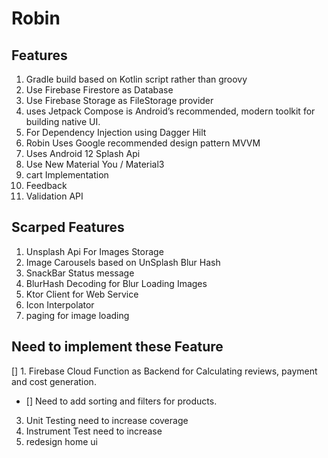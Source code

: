 # Robin
## Features
1. Gradle build based on Kotlin script rather than groovy
2. Use Firebase Firestore as Database 
3. Use Firebase Storage as FileStorage provider
4. uses Jetpack Compose is Android’s recommended, modern toolkit for building native UI.
5. For Dependency Injection using Dagger Hilt
6. Robin Uses Google recommended design pattern MVVM
7. Uses Android 12 Splash Api
9. Use New Material You / Material3
10. cart Implementation
11.  Feedback
12. Validation API

## Scarped Features
1. Unsplash Api For Images Storage
2. Image Carousels based on UnSplash Blur Hash
3. SnackBar Status message
4. BlurHash Decoding for Blur Loading Images
5. Ktor Client for Web Service 
6. Icon Interpolator
7. paging for image loading

## Need to implement these Feature
[] 1. Firebase Cloud Function as Backend for Calculating reviews, payment and cost generation.
- [] Need to add sorting and filters for products.
3. Unit Testing need to increase coverage
4. Instrument Test need to increase 
5. redesign home ui